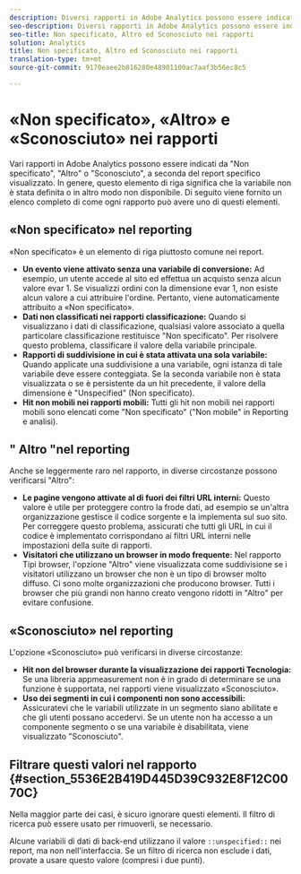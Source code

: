 ```yaml
---
description: Diversi rapporti in Adobe Analytics possono essere indicati da Non specificato, Altro o Sconosciuto, a seconda del rapporto specifico visualizzato. In genere, questo elemento di riga significa che la variabile non è stata definita o in altro modo non disponibile.
seo-description: Diversi rapporti in Adobe Analytics possono essere indicati da Non specificato, Altro o Sconosciuto, a seconda del rapporto specifico visualizzato. In genere, questo elemento di riga significa che la variabile non è stata definita o in altro modo non disponibile.
seo-title: Non specificato, Altro ed Sconosciuto nei rapporti
solution: Analytics
title: Non specificato, Altro ed Sconosciuto nei rapporti
translation-type: tm+mt
source-git-commit: 9170eaee2b816280e48901100ac7aaf3b56ec8c5

---
```



# «Non specificato», «Altro» e «Sconosciuto» nei rapporti

Vari rapporti in Adobe Analytics possono essere indicati da "Non specificato", "Altro" o "Sconosciuto", a seconda del report specifico visualizzato. In genere, questo elemento di riga significa che la variabile non è stata definita o in altro modo non disponibile. Di seguito viene fornito un elenco completo di come ogni rapporto può avere uno di questi elementi.

## «Non specificato» nel reporting

«Non specificato» è un elemento di riga piuttosto comune nei report.

* **Un evento viene attivato senza una variabile di conversione:** Ad esempio, un utente accede al sito ed effettua un acquisto senza alcun valore evar 1. Se visualizzi ordini con la dimensione evar 1, non esiste alcun valore a cui attribuire l'ordine. Pertanto, viene automaticamente attribuito a «Non specificato».
* **Dati non classificati nei rapporti classificazione:** Quando si visualizzano i dati di classificazione, qualsiasi valore associato a quella particolare classificazione restituisce "Non specificato". Per risolvere questo problema, classificare il valore della variabile principale.
* **Rapporti di suddivisione in cui è stata attivata una sola variabile:** Quando applicate una suddivisione a una variabile, ogni istanza di tale variabile deve essere conteggiata. Se la seconda variabile non è stata visualizzata o se è persistente da un hit precedente, il valore della dimensione è "Unspecified" (Non specificato).
* **Hit non mobili nei rapporti mobili:** Tutti gli hit non mobili nei rapporti mobili sono elencati come "Non specificato" ("Non mobile" in Reporting e analisi).

## " Altro "nel reporting

Anche se leggermente raro nel rapporto, in diverse circostanze possono verificarsi "Altro":

* **Le pagine vengono attivate al di fuori dei filtri URL interni:** Questo valore è utile per proteggere contro la frode dati, ad esempio se un'altra organizzazione gestisce il codice sorgente e la implementa sul suo sito. Per correggere questo problema, assicurati che tutti gli URL in cui il codice è implementato corrispondano ai filtri URL interni nelle impostazioni della suite di rapporti.
* **Visitatori che utilizzano un browser in modo frequente:** Nel rapporto Tipi browser, l'opzione "Altro" viene visualizzata come suddivisione se i visitatori utilizzano un browser che non è un tipo di browser molto diffuso. Ci sono molte organizzazioni che producono browser. Tutti i browser che più grandi non hanno creato vengono ridotti in "Altro" per evitare confusione.

## «Sconosciuto» nel reporting

L'opzione «Sconosciuto» può verificarsi in diverse circostanze:

* **Hit non del browser durante la visualizzazione dei rapporti Tecnologia:** Se una libreria appmeasurement non è in grado di determinare se una funzione è supportata, nei rapporti viene visualizzato «Sconosciuto».
* **Uso dei segmenti in cui i componenti non sono accessibili:** Assicuratevi che le variabili utilizzate in un segmento siano abilitate e che gli utenti possano accedervi. Se un utente non ha accesso a un componente segmento o se una variabile è disabilitata, viene visualizzato "Sconosciuto".

## Filtrare questi valori nel rapporto {#section_5536E2B419D445D39C932E8F12C0070C}

Nella maggior parte dei casi, è sicuro ignorare questi elementi. Il filtro di ricerca può essere usato per rimuoverli, se necessario.

Alcune variabili di dati di back-end utilizzano il valore `::unspecified::` nei report, ma non nell'interfaccia. Se un filtro di ricerca non esclude i dati, provate a usare questo valore (compresi i due punti).
